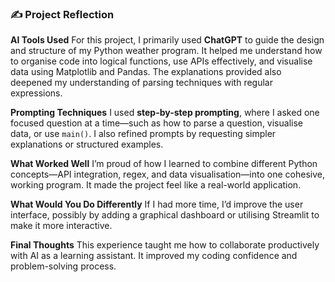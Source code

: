 ### ✍️ Project Reflection

**AI Tools Used**
For this project, I primarily used **ChatGPT** to guide the design and structure of my Python weather program. It helped me understand how to organise code into logical functions, use APIs effectively, and visualise data using Matplotlib and Pandas. The explanations provided also deepened my understanding of parsing techniques with regular expressions.

**Prompting Techniques**
I used **step-by-step prompting**, where I asked one focused question at a time—such as how to parse a question, visualise data, or use `main()`. I also refined prompts by requesting simpler explanations or structured examples.

**What Worked Well**
I’m proud of how I learned to combine different Python concepts—API integration, regex, and data visualisation—into one cohesive, working program. It made the project feel like a real-world application.

**What Would You Do Differently**
If I had more time, I’d improve the user interface, possibly by adding a graphical dashboard or utilising Streamlit to make it more interactive.

**Final Thoughts**
This experience taught me how to collaborate productively with AI as a learning assistant. It improved my coding confidence and problem-solving process.

